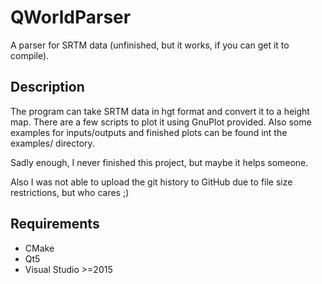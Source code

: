 # QWorldParser

A parser for SRTM data (unfinished, but it works, if you can get it to compile).

## Description

The program can take SRTM data in hgt format and convert it to a height map. There are a few scripts to plot it using GnuPlot provided. Also some examples for inputs/outputs and finished plots can be found int the examples/ directory.

Sadly enough, I never finished this project, but maybe it helps someone.

Also I was not able to upload the git history to GitHub due to file size restrictions, but who cares ;)

## Requirements

- CMake
- Qt5
- Visual Studio >=2015
